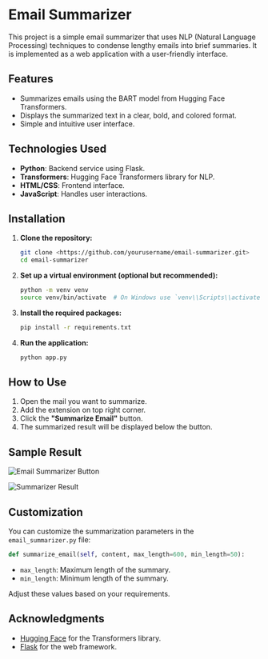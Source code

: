 # Email Summarizer

This project is a simple email summarizer that uses NLP (Natural Language Processing) techniques to condense lengthy emails into brief summaries. It is implemented as a web application with a user-friendly interface.

## Features

- Summarizes emails using the BART model from Hugging Face Transformers.
- Displays the summarized text in a clear, bold, and colored format.
- Simple and intuitive user interface.

## Technologies Used

- **Python**: Backend service using Flask.
- **Transformers**: Hugging Face Transformers library for NLP.
- **HTML/CSS**: Frontend interface.
- **JavaScript**: Handles user interactions.

## Installation

1. **Clone the repository:**

   ```bash
   git clone <https://github.com/yourusername/email-summarizer.git>
   cd email-summarizer
   
2. **Set up a virtual environment (optional but recommended):**
    
    ```bash
    python -m venv venv
    source venv/bin/activate  # On Windows use `venv\\Scripts\\activate`
    
    ```
    
3. **Install the required packages:**
    
    ```bash
    pip install -r requirements.txt
    
    ```
    
4. **Run the application:**
    
    ```bash
    python app.py
    
    ```

## How to Use

1. Open the mail you want to summarize.
2. Add the extension on top right corner. 
3. Click the **"Summarize Email"** button.
4. The summarized result will be displayed below the button.


## Sample Result

![Email Summarizer Button](https://github.com/user-attachments/assets/eef1b5ba-66f2-42d1-a0ac-8a1d2586d14b)

![Summarizer Result](https://github.com/user-attachments/assets/4bf384e9-91b3-448f-a70d-f0370e33a16b)



## Customization

You can customize the summarization parameters in the `email_summarizer.py` file:

```python
def summarize_email(self, content, max_length=600, min_length=50):

```

- `max_length`: Maximum length of the summary.
- `min_length`: Minimum length of the summary.

Adjust these values based on your requirements.
## Acknowledgments

- [Hugging Face](https://huggingface.co/) for the Transformers library.
- [Flask](https://flask.palletsprojects.com/) for the web framework.
